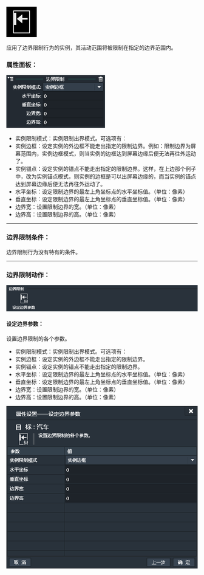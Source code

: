 ![](564d7dd767bd2.png)

应用了边界限制行为的实例，其活动范围将被限制在指定的边界范围内。

### 属性面板：
![](5636e53e4c768.png)
- 实例限制模式：实例限制出界模式。可选项有：
 - 实例边框：设定实例的外边框不能走出指定的限制边界。例如：限制边界为屏幕范围内，实例边框模式，则当实例的边框达到屏幕边缘后便无法再往外运动了。
 - 实例锚点：设定实例的锚点不能走出指定的限制边界。这样，在上边那个例子中，改为实例锚点模式，则实例的边框是可以出屏幕边缘的，而当实例的锚点达到屏幕边缘后便无法再往外运动了。
- 水平坐标：设定限制边界的最左上角坐标点的水平坐标值。（单位：像素）
- 垂直坐标：设定限制边界的最左上角坐标点的垂直坐标值。（单位：像素）
- 边界宽：设置限制边界的宽。（单位：像素）
- 边界高：设置限制边界的高。（单位：像素）


------------

### 边界限制条件：
边界限制行为没有特有的条件。

------------

### 边界限制动作：
![](5636e53e2629b.png)
#### 设定边界参数：
设置边界限制的各个参数。
- 实例限制模式：实例限制出界模式。可选项有：
 - 实例边框：设定实例的外边框不能走出指定的限制边界。
 - 实例锚点：设定实例的锚点不能走出指定的限制边界。
- 水平坐标：设定限制边界的最左上角坐标点的水平坐标值。（单位：像素）
- 垂直坐标：设定限制边界的最左上角坐标点的垂直坐标值。（单位：像素）
- 边界宽：设置限制边界的宽。（单位：像素）
- 边界高：设置限制边界的高。（单位：像素）

![](5636e53e405a3.png)